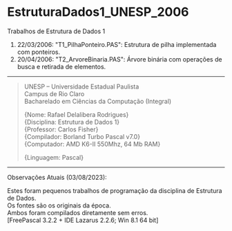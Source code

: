 # EstruturaDados1_UNESP_2006

Trabalhos de Estrutura de Dados 1

1) 22/03/2006: "T1_PilhaPonteiro.PAS": Estrutura de pilha implementada com ponteiros.
2) 20/04/2006: "T2_ArvoreBinaria.PAS": Árvore binária com operações de busca e retirada de elementos.

***
>UNESP – Universidade Estadual Paulista  
>Campus de Rio Claro  
>Bacharelado em Ciências da Computação (Integral)
>
>{Nome: Rafael Delalibera Rodrigues} <br>
>{Disciplina: Estrutura de Dados 1} <br>
>{Professor: Carlos Fisher} <br>
>{Compilador: Borland Turbo Pascal v7.0} <br>
>{Computador: AMD K6-II 550Mhz, 64 Mb RAM}
>            
>{Linguagem:  Pascal}
>
***

Observações Atuais (03/08/2023):  
  
Estes foram pequenos trabalhos de programação da disciplina de Estrutura de Dados. <br>
Os fontes são os originais da época. <br>
Ambos foram compilados diretamente sem erros. <br>
[FreePascal 3.2.2 + IDE Lazarus 2.2.6; Win 8.1 64 bit]
